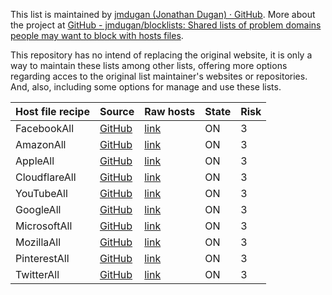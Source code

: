 This list is maintained by [jmdugan (Jonathan Dugan) · GitHub](https://github.com/jmdugan). More about the project at [GitHub - jmdugan/blocklists: Shared lists of problem domains people may want to block with hosts files](https://github.com/jmdugan/blocklists).

This repository has no intend of replacing the original website, it is only a way to maintain these lists among other lists, offering more options regarding acces to the original list maintainer's websites or repositories. And, also, including some options for manage and use these lists.

| Host file recipe | Source                                          | Raw hosts                                                                                                     | State | Risk |
| ---------------- | ----------------------------------------------- | ------------------------------------------------------------------------------------------------------------- | ----- | ---- |
| FacebookAll      | [GitHub](https://github.com/jmdugan/blocklists) | [link](https://github.com/jmdugan/blocklists/raw/master/data/ads/ThreatsHub_Adservers_DataFeed)               | ON    | 3    |
| AmazonAll        | [GitHub](https://github.com/jmdugan/blocklists) | [link](https://github.com/jmdugan/blocklists/raw/master/data/alcohol/ThreatsHub_Alcohol_DataFeed)             | ON    | 3    |
| AppleAll         | [GitHub](https://github.com/jmdugan/blocklists) | [link](https://github.com/jmdugan/blocklists/raw/master/data/adults/ThreatsHub_Adults_DataFeed)               | ON    | 3    |
| CloudflareAll    | [GitHub](https://github.com/jmdugan/blocklists) | [link](https://github.com/jmdugan/blocklists/raw/master/data/blacklist-ip/ThreatsHub_Blacklist-ip_DataFeed)   | ON    | 3    |
| YouTubeAll       | [GitHub](https://github.com/jmdugan/blocklists) | [link](https://github.com/jmdugan/blocklists/raw/master/data/drugs/ThreatsHub_Drugs_DataFeed)                 | ON    | 3    |
| GoogleAll        | [GitHub](https://github.com/jmdugan/blocklists) | [link](https://github.com/jmdugan/blocklists/raw/master/data/gambling/ThreatsHub_Gambling_DataFeed)           | ON    | 3    |
| MicrosoftAll     | [GitHub](https://github.com/jmdugan/blocklists) | [link](https://github.com/jmdugan/blocklists/raw/master/data/malware/ThreatsHub_Malicious_DataFeed)           | ON    | 3    |
| MozillaAll       | [GitHub](https://github.com/jmdugan/blocklists) | [link](https://github.com/jmdugan/blocklists/raw/master/data/phishing/ThreatsHub_Phishing_DataFeed)           | ON    | 3    |
| PinterestAll     | [GitHub](https://github.com/jmdugan/blocklists) | [link](https://github.com/jmdugan/blocklists/raw/master/data/spyware/ThreatsHub_Spyware_DataFeed)             | ON    | 3    |
| TwitterAll       | [GitHub](https://github.com/jmdugan/blocklists) | [link](https://github.com/jmdugan/blocklists/raw/master/data/ssl-blacklist/ThreatsHub_Ssl-blacklist_DataFeed) | ON    | 3    |
